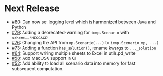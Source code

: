 
# Next Release

- [#80](https://github.com/iiasa/ixmp/pull/80): Can now set logging level which is harmonized between Java and Python
- [#79](https://github.com/iiasa/ixmp/pull/79): Adding a deprecated-warning for `ixmp.Scenario` with `scheme=='MESSAGE'`
- [#76](https://github.com/iiasa/ixmp/pull/76): Changing the API from `mp.Scenario(...)` to `ixmp.Scenario(mp, ...)`
- [#73](https://github.com/iiasa/ixmp/pull/73): Adding a function `has_solution()`, rename kwargs to `..._solution`
- [#64](https://github.com/iiasa/ixmp/pull/64): Support writing multiple sheets to Excel in utils.pd_write
- [#58](https://github.com/iiasa/ixmp/pull/58): Add MacOSX support in CI
- [#52](https://github.com/iiasa/ixmp/pull/52): Add ability to load all scenario data into memory for fast subsequent computation.
